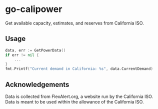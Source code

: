 # go-calipower
Get available capacity, estimates, and reserves from California ISO.

## Usage
```go
data, err := GetPowerData() 
if err != nil {
	...
}
fmt.Printf("Current demand in California: %s", data.CurrentDemand)
```

## Acknowledgements
Data is collected from FlexAlert.org, a website run by the California ISO. Data is meant to be used within the allowance of the California ISO.
